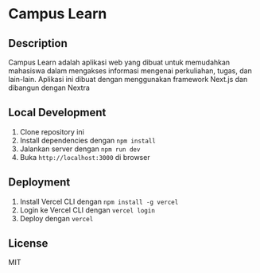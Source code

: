 # Campus Learn

## Description

Campus Learn adalah  aplikasi web yang dibuat untuk memudahkan mahasiswa dalam mengakses informasi mengenai perkuliahan, tugas, dan lain-lain. Aplikasi ini dibuat dengan menggunakan framework Next.js dan dibangun dengan Nextra

## Local Development

1. Clone repository ini
2. Install dependencies dengan `npm install`
3. Jalankan server dengan `npm run dev`
4. Buka `http://localhost:3000` di browser

## Deployment

1. Install Vercel CLI dengan `npm install -g vercel`
2. Login ke Vercel CLI dengan `vercel login`
3. Deploy dengan `vercel`

## License

MIT

